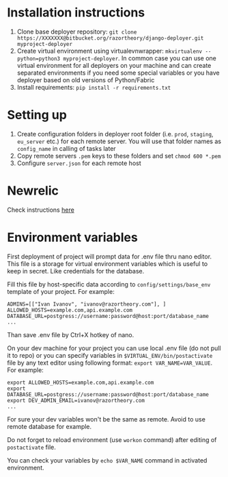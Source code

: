 Installation instructions
=========================

1. Clone base deployer repository: ``git clone https://XXXXXXX@bitbucket.org/razortheory/django-deployer.git myproject-deployer``
2. Create virtual environment using virtualevnwrapper: ``mkvirtualenv --python=python3 myproject-deployer``. In common case you can use one virtual environment for all deployers on your machine and can create separated environments if you need some special variables or you have deployer based on old versions of Python/Fabric
3. Install requirements: ``pip install -r requirements.txt``

Setting up
==========

1. Create configuration folders in deployer root folder (i.e. `prod`, `staging`, `eu_server` etc.) for each remote server. You will use that folder names as `config_name` in calling of tasks later
2. Copy remote servers `.pem` keys to these folders and set ``chmod 600 *.pem``
3. Configure `server.json` for each remote host

Newrelic
========

Check instructions [here](newrelic.md)

Environment variables
=====================

First deployment of project will prompt data for .env file thru nano editor. This file is a storage for virtual environment variables which is useful to keep in secret. Like credentials for the database. 

Fill this file by host-specific data according to `config/settings/base_env` template of your project. For example:

```
ADMINS=[["Ivan Ivanov", "ivanov@razortheory.com"], ]
ALLOWED_HOSTS=example.com,api.example.com
DATABASE_URL=postgress://username:password@host:port/database_name
...
```

Than save .env file by Ctrl+X hotkey of nano.

On your dev machine for your project you can use local .env file (do not pull it to repo) or you can specify variables in `$VIRTUAL_ENV/bin/postactivate` file by any text editor using following format: `export VAR_NAME=VAR_VALUE`. For example:

```
export ALLOWED_HOSTS=example.com,api.example.com
export DATABASE_URL=postgress://username:password@host:port/database_name
export DEV_ADMIN_EMAIL=ivanov@razortheory.com
...
```

For sure your dev variables won't be the same as remote. Avoid to use remote database for example.

Do not forget to reload environment (use `workon` command) after editing of `postactivate` file. 

You can check your variables by ``echo $VAR_NAME`` command in activated environment.
